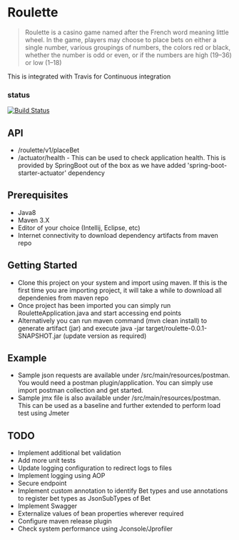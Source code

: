 # Roulette

> Roulette is a casino game named after the French word meaning little wheel. In the game, players may choose to place bets on either a single number, various groupings of numbers, the colors red or black, whether the number is odd or even, or if the numbers are high (19–36) or low (1–18)

This is integrated with Travis for Continuous integration
### status
[![Build Status](https://travis-ci.org/KushalRaichura/roulette.svg?branch=master)](https://travis-ci.org/KushalRaichura/roulette)

## API
- /roulette/v1/placeBet
- /actuator/health - This can be used to check application health. This is provided by SpringBoot out of the box as we have added 'spring-boot-starter-actuator' dependency

## Prerequisites
- Java8
- Maven 3.X
- Editor of your choice (Intellij, Eclipse, etc)
- Internet connectivity to download dependency artifacts from maven repo

## Getting Started
- Clone this project on your system and import using maven. If this is the first time you are importing project, it will take a while to download all dependenies from maven repo
- Once project has been imported you can simply run RouletteApplication.java and start accessing end points
- Alternatively you can run maven command (mvn clean install) to generate artifact (jar) and execute 
java -jar target/roulette-0.0.1-SNAPSHOT.jar (update version as required)
  

## Example
- Sample json requests are available under /src/main/resources/postman. You would need a postman plugin/application. You can simply use import postman collection and get started. 
- Sample jmx file is also available under /src/main/resources/postman. This can be used as a baseline and further extended to perform load test using Jmeter


## TODO
- Implement additional bet validation
- Add more unit tests
- Update logging configuration to redirect logs to files
- Implement logging using AOP
- Secure endpoint
- Implement custom annotation to identify Bet types and use annotations to register bet types as JsonSubTypes of Bet
- Implement Swagger
- Externalize values of bean properties wherever required
- Configure maven release plugin
- Check system performance using Jconsole/Jprofiler
